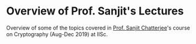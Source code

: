 # Overview of Prof. Sanjit's Lectures

Overview of some of the topics covered in [Prof. Sanjit Chatterjee](https://www.csa.iisc.ac.in/~sanjit/)'s
course on Cryptography (Aug-Dec 2019) at IISc.
